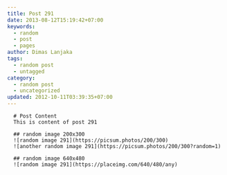 ```yaml
---
title: Post 291
date: 2013-08-12T15:19:42+07:00
keywords:
  - random
  - post
  - pages
author: Dimas Lanjaka
tags:
  - random post
  - untagged
category:
  - random post
  - uncategorized
updated: 2012-10-11T03:39:35+07:00
---
```


      # Post Content
      This is content of post 291

      ## random image 200x300
      ![random image 291](https://picsum.photos/200/300)
      ![another random image 291](https://picsum.photos/200/300?random=1)

      ## random image 640x480
      ![random image 291](https://placeimg.com/640/480/any)
      